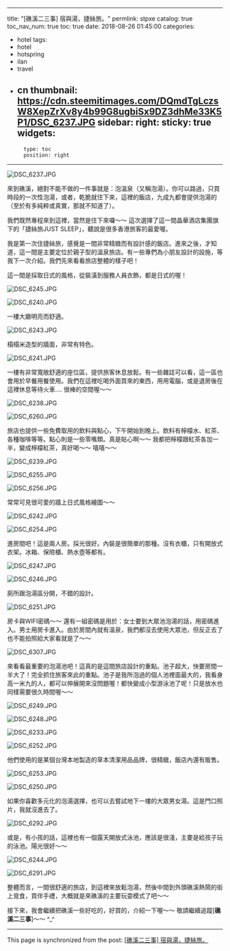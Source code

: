 
---
title: "[礁溪二三事] 宿與湯，捷絲旅。"
permlink: stpxe
catalog: true
toc_nav_num: true
toc: true
date: 2018-08-26 01:45:00
categories:
- hotel
tags:
- hotel
- hotspring
- ilan
- travel
- cn
thumbnail: https://cdn.steemitimages.com/DQmdTgLczsW8XepZrXv8y4b99G8ugbiSx9DZ3dhMe33K5P1/DSC_6237.JPG
sidebar:
    right:
        sticky: true
widgets:
    -
        type: toc
        position: right
---


![DSC_6237.JPG](https://cdn.steemitimages.com/DQmdTgLczsW8XepZrXv8y4b99G8ugbiSx9DZ3dhMe33K5P1/DSC_6237.JPG)

來到礁溪，絕對不能不做的一件事就是：泡溫泉（又稱泡湯）。你可以路過，只買時段的一次性泡湯，或者，乾脆就住下來，這裡的飯店，九成九都會提供泡湯的（至於有多純粹或真實，那就不知道了）。

我們既然專程來到這裡，當然是住下來囉～～ 這次選擇了這一間晶華酒店集團旗下的「捷絲旅JUST SLEEP」，聽說是很多香港旅客的最愛喔。

我是第一次住捷絲旅，感覺是一間非常精緻而有設計感的飯店。進來之後，才知道，這一間是主要定位於親子型的溫泉旅店。有一些專們為小朋友設計的設施，等我下一次介紹。我們先來看看旅店整體的樣子吧！

這一間是採取日式的風格，從裝潢到服務人員衣飾，都是日式的喔！

![DSC_6245.JPG](https://cdn.steemitimages.com/DQmeKcyyjHfFk6s4pHuFLsE4TVzPpTgp49MJRHo1G4ACUHx/DSC_6245.JPG)

![DSC_6240.JPG](https://cdn.steemitimages.com/DQmaPC351UgrhNkQNK3oG5LbqDuuB7ihdKiEwu44P3sLSN7/DSC_6240.JPG)

一樓大廳明亮而舒適。

![DSC_6243.JPG](https://cdn.steemitimages.com/DQmQo9PE7GXaRcXKBFn4uH79o16XtqLLNyVCsDsgt8itpCB/DSC_6243.JPG)

榻榻米造型的牆面，非常有特色。

![DSC_6241.JPG](https://cdn.steemitimages.com/DQmchUUBXKKkD5MLrVTu582YqF8kXPgEqeap9xq3PmwweE5/DSC_6241.JPG)

一樓有非常寬敞舒適的座位區，提供旅客休息放鬆。有一些雜誌可以看，這一區也會用於早餐用餐使用。我們在這裡吃喝外面買來的東西，用用電腦，或是退房後在這裡休息等待火車.... 很棒的空間喔～～

![DSC_6238.JPG](https://cdn.steemitimages.com/DQmdBuce4dmgkDTXN3dnGxZTis2fX59tr416Xci4WyVWKgN/DSC_6238.JPG)

![DSC_6260.JPG](https://cdn.steemitimages.com/DQmVmUWHUvQzu3kNpqXpdL4pzPxRSToLLcqrKywDBVAisTK/DSC_6260.JPG)

旅店也提供一些免費取用的飲料與點心，下午開始到晚上。飲料有檸檬水、紅茶、各種咖啡等等。點心則是一些零嘴類。真是貼心啊～～ 我都把檸檬跟紅茶各加一半，變成檸檬紅茶，真好喝～～ 嘻嘻～～

![DSC_6239.JPG](https://cdn.steemitimages.com/DQmYhQwXvnJK2ADxYViGov53ekyutqveXgLYkvYFKuivshS/DSC_6239.JPG)

![DSC_6255.JPG](https://cdn.steemitimages.com/DQmSu3bRWq2981duvzm3N1deVqenuMB65GSsWm5JX3ay3xU/DSC_6255.JPG)

![DSC_6256.JPG](https://cdn.steemitimages.com/DQmUusUggNuV9K4ymXNPQMMS8MZdvEAc42muY556nLARm3z/DSC_6256.JPG)

常常可見很可愛的牆上日式風格繪圖～～

![DSC_6242.JPG](https://cdn.steemitimages.com/DQmSkbE2gWixoAkAWvM65n92G1tdmaWeHaiXfGWiFiY1qhR/DSC_6242.JPG)

![DSC_6254.JPG](https://cdn.steemitimages.com/DQmWGVi5r8gJDpxpzmxrV2nZ92Y4mw6RS1Rq8rSfpN4Wkbp/DSC_6254.JPG)

進房間吧！這是兩人房。採光很好。內裝是很簡單的那種。沒有衣櫃，只有開放式衣架。冰箱、保險櫃、熱水壺等都有。

![DSC_6247.JPG](https://cdn.steemitimages.com/DQmViWyCgUgVbT245HHZM1hXFuKNECK9j1zUfYW1G2ihRWW/DSC_6247.JPG)

![DSC_6246.JPG](https://cdn.steemitimages.com/DQmc6xaqkDa4neUf5wy5Lk8ufD9CJsqoC9ySHc6WAYqK1S4/DSC_6246.JPG)

廁所跟泡湯區分開，不錯的設計。

![DSC_6251.JPG](https://cdn.steemitimages.com/DQmZSTfndRQtATVM664gK454hrGxbhDwX19ueEp6FUZf5GA/DSC_6251.JPG)

房卡與WIFI密碼～～ 還有一組密碼是用於：女士要到大眾池泡湯的話，用密碼進入。男士用房卡進入。由於房間內就有溫泉，我們都沒去使用大眾池，但反正去了也不能拍照給大家看就是了～～

![DSC_6307.JPG](https://cdn.steemitimages.com/DQmR6wHcBoFqKoHFXymoErAmc3x2KuWWCPByKzbTEUULNVd/DSC_6307.JPG)

來看看最重要的泡湯池吧！這真的是這間旅店設計的重點。池子超大，快要房間一半大了！完全抓住旅客來此的重點。池子是我所泡過的個人池裡面最大的，我看身高一米九的人，都可以伸展開來沒問題喔！都快變成小型游泳池了呢！只是放水也同樣需要很久時間喔～～ 

![DSC_6249.JPG](https://cdn.steemitimages.com/DQmdi28r9SVn69wJF9pmh2ukrZKxjL7RnDnp7ySwCiAJUq9/DSC_6249.JPG)

![DSC_6248.JPG](https://cdn.steemitimages.com/DQmXTnZ66daJYdxBNgzDoYBcAD9cY3VmEShaT8uqKfVdTVZ/DSC_6248.JPG)

![DSC_6233.JPG](https://cdn.steemitimages.com/DQmeacfSBMXn8299hzTywdabnLp98uLHNa6SqareEfgruar/DSC_6233.JPG)

![DSC_6252.JPG](https://cdn.steemitimages.com/DQmayBTC2sDdV1WhCWEaz149ociiaXfZTAMNgmf44G2kdMv/DSC_6252.JPG)

他們使用的是某個台灣本地製造的草本清潔用品品牌，很精緻，飯店內還有販售。

![DSC_6253.JPG](https://cdn.steemitimages.com/DQmbMX2QLuoHMchxVHMhhqUMC7SwKLyNeR8Wz4Z6uqa9pWx/DSC_6253.JPG)

![DSC_6250.JPG](https://cdn.steemitimages.com/DQmYeLESdZaHowXTgtGJBLhD7HzsghdGmgZSFAP1GA64Hud/DSC_6250.JPG)

如果你喜歡多元化的泡湯選擇，也可以去嘗試地下一樓的大眾男女湯。這是門口照片，我就沒進去了。

![DSC_6292.JPG](https://cdn.steemitimages.com/DQmU5Nw5nfdTaf43wCbovqmn1yTtdh5E2PJvJVTePRXYzxE/DSC_6292.JPG)

或是，有小孩的話，這裡也有一個露天開放式泳池，應該是很淺，主要是給孩子玩的泳池。陽光很好～～

![DSC_6244.JPG](https://cdn.steemitimages.com/DQmWM4QLciwrhmJ2XDXEaqdwVDrRwXTbVodRALjNiNNjqUy/DSC_6244.JPG)

![DSC_6291.JPG](https://cdn.steemitimages.com/DQmPMSU6DJc1Tzv1m8NSS9mWgGrh8BCBoAcvdKKz7Pzd4gZ/DSC_6291.JPG)

整體而言，一間很舒適的旅店，到這裡來放鬆泡湯，然後中間到外頭礁溪熱鬧的街上覓食，買伴手禮，大概就是來礁溪的主要玩耍模式了吧～～

接下來，我會繼續把礁溪一些好吃的，好買的，介紹一下喔～～ 敬請繼續追蹤[**礁溪二三事**]～～ ^_^

- - -

This page is synchronized from the post: [[礁溪二三事] 宿與湯，捷絲旅。](https://steemit.com/@deanliu/stpxe)
